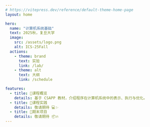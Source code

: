 ```yaml
---
# https://vitepress.dev/reference/default-theme-home-page
layout: home

hero:
  name: "计算机系统基础"
  text: 2025秋，复旦大学
  image:
    src: /assets/logo.png
    alt: ICS-25Fall
  actions:
    - theme: brand
      text: 实验
      link: /lab/
    - theme: alt
      text: 大纲
      link: /schedule

features:
  - title: 📘课程概览
    details: 基于 CSAPP 教材，介绍程序在计算机系统中的表示、执行与优化。
  - title: 🔧课程实践
    details: 敬请期待 💻✨
  - title: 🚀期末项目
    details: 敬请期待 📦🔥
---
```


